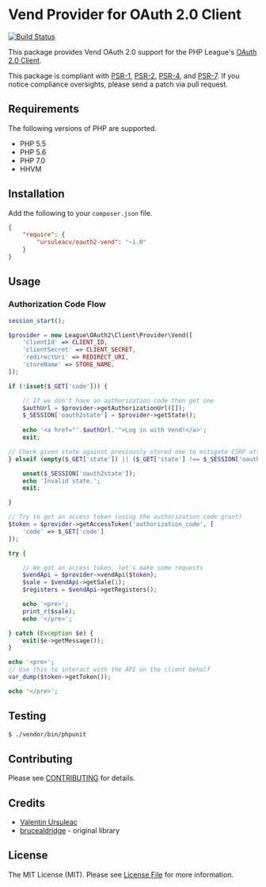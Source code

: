 # Vend Provider for OAuth 2.0 Client

[![Build Status](https://travis-ci.org/ursuleacv/oauth2-vend.png?branch=master)](https://travis-ci.org/ursuleacv/oauth2-vend)

This package provides Vend OAuth 2.0 support for the PHP League's [OAuth 2.0 Client](https://github.com/thephpleague/oauth2-client).

This package is compliant with [PSR-1][], [PSR-2][], [PSR-4][], and [PSR-7][]. If you notice compliance oversights, please send a patch via pull request.

[PSR-1]: https://github.com/php-fig/fig-standards/blob/master/accepted/PSR-1-basic-coding-standard.md
[PSR-2]: https://github.com/php-fig/fig-standards/blob/master/accepted/PSR-2-coding-style-guide.md
[PSR-4]: https://github.com/php-fig/fig-standards/blob/master/accepted/PSR-4-autoloader.md
[PSR-7]: https://github.com/php-fig/fig-standards/blob/master/accepted/PSR-7-http-message.md


## Requirements

The following versions of PHP are supported.

* PHP 5.5
* PHP 5.6
* PHP 7.0
* HHVM

## Installation

Add the following to your `composer.json` file.

```json
{
    "require": {
        "ursuleacv/oauth2-vend": "~1.0"
    }
}
```

## Usage

### Authorization Code Flow

```php
session_start();

$provider = new League\OAuth2\Client\Provider\Vend([
    'clientId' => CLIENT_ID,
    'clientSecret' => CLIENT_SECRET,
    'redirectUri' => REDIRECT_URI,
    'storeName' => STORE_NAME,
]);

if (!isset($_GET['code'])) {

    // If we don't have an authorization code then get one
    $authUrl = $provider->getAuthorizationUrl([]);
    $_SESSION['oauth2state'] = $provider->getState();
    
    echo '<a href="'.$authUrl.'">Log in with Vend!</a>';
    exit;

// Check given state against previously stored one to mitigate CSRF attack
} elseif (empty($_GET['state']) || ($_GET['state'] !== $_SESSION['oauth2state'])) {

    unset($_SESSION['oauth2state']);
    echo 'Invalid state.';
    exit;

}

// Try to get an access token (using the authorization code grant)
$token = $provider->getAccessToken('authorization_code', [
    'code' => $_GET['code']
]);

try {

    // We got an access token, let's make some requests
    $vendApi = $provider->vendApi($token);
    $sale = $vendApi->getSale(1);
    $registers = $vendApi->getRegisters();

    echo '<pre>';
    print_r($sale);
    echo '</pre>';

} catch (Exception $e) {
    exit($e->getMessage());
}

echo '<pre>';
// Use this to interact with the API on the client behalf
var_dump($token->getToken());

echo '</pre>';
```

## Testing

``` bash
$ ./vendor/bin/phpunit
```

## Contributing

Please see [CONTRIBUTING](https://github.com/ursuleacv/oauth2-vend/blob/master/CONTRIBUTING.md) for details.


## Credits

- [Valentin Ursuleac](https://github.com/ursuleacv)
- [brucealdridge](https://github.com/brucealdridge/VendAPI) - original library

## License

The MIT License (MIT). Please see [License File](https://github.com/ursuleacv/oauth2-vend/blob/master/LICENSE) for more information.

